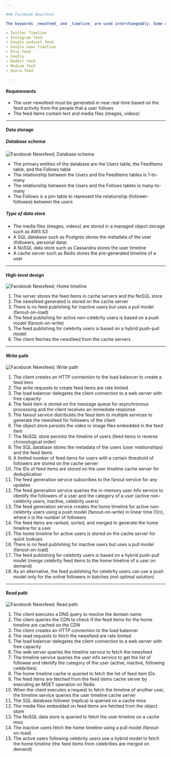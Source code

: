 ```yaml
---

### Facebook Newsfeed

The keywords _newsfeed_ and _timeline_ are used interchangeably. Some of the similar services to Facebook Newsfeed are the following:

- Twitter Timeline
- Instagram feed
- Google podcast feed
- Google news timeline
- Etsy feed
- Feedly
- Reddit feed
- Medium feed
- Quora feed

---
```


#### Requirements

- The user newsfeed must be generated in near real-time based on the feed activity from the people that a user follows
- The feed items contain text and media files (images, videos)

---

#### Data storage

##### Database schema

<image src="imgs/facebook-timeline-db-erd.png" alt="Facebook Newsfeed; Database schema" caption="Facebook Newsfeed; Database schema" >

- The primary entities of the database are the Users table, the FeedItems table, and the Follows table
- The relationship between the Users and the FeedItems tables is 1-to-many
- The relationship between the Users and the Follows tables is many-to-many
- The Follows is a join table to represent the relationship (follower-followee) between the users

##### Type of data store

- The media files (images, videos) are stored in a managed object storage such as AWS S3
- A SQL database such as Postgres stores the metadata of the user (followers, personal data)
- A NoSQL data store such as Cassandra stores the user timeline
- A cache server such as Redis stores the pre-generated timeline of a user

---

#### High-level design

<image src="imgs/home-timeline.png" alt="Facebook Newsfeed; Home timeline" caption="Facebook Newsfeed; Home timeline" >

1. The server stores the feed items in cache servers and the NoSQL store
2. The newsfeed generated is stored on the cache server
3. There is no feed publishing for inactive users but uses a pull model (fanout-on-load)
4. The feed publishing for active non-celebrity users is based on a push model (fanout-on-write)
5. The feed publishing for celebrity users is based on a hybrid push-pull model
6. The client fetches the newsfeed from the cache servers

---

#### Write path

<image src="imgs/facebook-newsfeed-write-path.png" alt="Facebook Newsfeed; Write path" caption="Facebook Newsfeed; Write path" >

1. The client creates an HTTP connection to the load balancer to create a feed item
2. The write requests to create feed items are rate limited
3. The load balancer delegates the client connection to a web server with free capacity
4. The feed item is stored on the message queue for asynchronous processing and the client receives an immediate response
5. The fanout service distributes the feed item to multiple services to generate the newsfeed for followers of the client
6. The object store persists the video or image files embedded in the feed item
7. The NoSQL store persists the timeline of users (feed items in reverse chronological order)
8. The SQL database stores the metadata of the users (user relationships) and the feed items
9. A limited number of feed items for users with a certain threshold of followers are stored on the cache server
10. The IDs of feed items are stored on the user timeline cache server for deduplication
11. The feed generation service subscribes to the fanout service for any updates
12. The feed generation service queries the in-memory user info service to identify the followers of a user and the category of a user (active non-celebrity users, inactive, celebrity users)
13. The feed generation service creates the home timeline for active non-celebrity users using a push model (fanout-on-write) in linear time O(n), where n is the number of followers
14. The feed items are ranked, sorted, and merged to generate the home timeline for a user
15. The home timeline for active users is stored on the cache server for quick lookups
16. There is no feed publishing for inactive users but uses a pull model (fanout-on-load)
17. The feed publishing for celebrity users is based on a hybrid push-pull model (merge celebrity feed items to the home timeline of a user on demand)
18. As an alternative, the feed publishing for celebrity users can use a push model only for the online followers in batches (not optimal solution)

---

#### Read path

<image src="imgs/facebook-newsfeed-read-path.png" alt="Facebook Newsfeed; Read path" caption="Facebook Newsfeed; Read path" >

1. The client executes a DNS query to resolve the domain name
2. The client queries the CDN to check if the feed items for the home timeline are cached on the CDN
3. The client creates an HTTP connection to the load balancer
4. The read requests to fetch the newsfeed are rate limited
5. The load balancer delegates the client connection to a web server with free capacity
6. The web server queries the timeline service to fetch the newsfeed
7. The timeline service queries the user info service to get the list of followee and identify the category of the user (active, inactive, following celebrities)
8. The home timeline cache is queried to fetch the list of feed item IDs
9. The feed items are fetched from the feed items cache server by executing an MGET operation on Redis
10. When the client executes a request to fetch the timeline of another user, the timeline service queries the user timeline cache server
11. The SQL database follower (replica) is queried on a cache miss
12. The media files embedded on feed items are fetched from the object store
13. The NoSQL data store is queried to fetch the user timeline on a cache miss
14. The inactive users fetch the home timeline using a pull model (fanout-on-load)
15. The active users following celebrity users use a hybrid model to fetch the home timeline (the feed items from celebrities are merged on demand)
